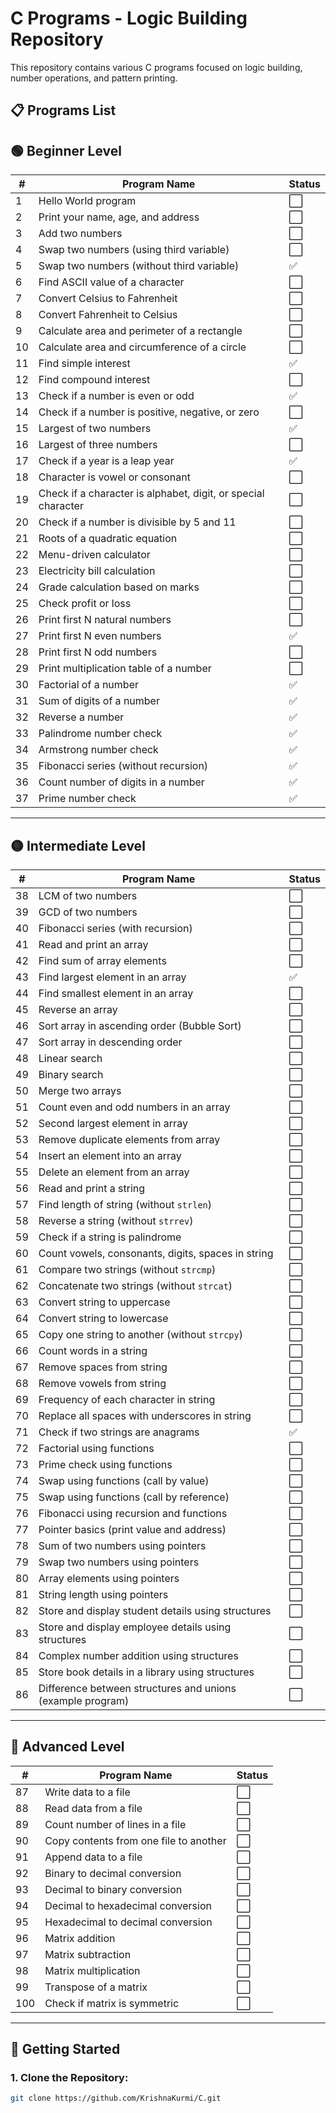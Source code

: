 # C Programs - Logic Building Repository

This repository contains various C programs focused on logic building, number operations, and pattern printing.

## 📋 Programs List

## 🟢 Beginner Level
| #  | Program Name | Status |
|----|--------------|--------|
| 1  | Hello World program | ⬜ |
| 2  | Print your name, age, and address | ⬜ |
| 3  | Add two numbers | ⬜ |
| 4  | Swap two numbers (using third variable) | ⬜ |
| 5  | Swap two numbers (without third variable) | ✅ |
| 6  | Find ASCII value of a character | ⬜ |
| 7  | Convert Celsius to Fahrenheit | ⬜ |
| 8  | Convert Fahrenheit to Celsius | ⬜ |
| 9  | Calculate area and perimeter of a rectangle | ⬜ |
| 10 | Calculate area and circumference of a circle | ⬜ |
| 11 | Find simple interest | ✅ |
| 12 | Find compound interest | ⬜ |
| 13 | Check if a number is even or odd | ✅ |
| 14 | Check if a number is positive, negative, or zero | ⬜ |
| 15 | Largest of two numbers | ✅ |
| 16 | Largest of three numbers | ⬜ |
| 17 | Check if a year is a leap year | ✅ |
| 18 | Character is vowel or consonant | ⬜ |
| 19 | Check if a character is alphabet, digit, or special character | ⬜ |
| 20 | Check if a number is divisible by 5 and 11 | ⬜ |
| 21 | Roots of a quadratic equation | ⬜ |
| 22 | Menu-driven calculator | ⬜ |
| 23 | Electricity bill calculation | ⬜ |
| 24 | Grade calculation based on marks | ⬜ |
| 25 | Check profit or loss | ⬜ |
| 26 | Print first N natural numbers | ⬜ |
| 27 | Print first N even numbers | ✅ |
| 28 | Print first N odd numbers | ⬜ |
| 29 | Print multiplication table of a number | ⬜ |
| 30 | Factorial of a number | ✅ |
| 31 | Sum of digits of a number | ✅ |
| 32 | Reverse a number | ✅ |
| 33 | Palindrome number check | ✅ |
| 34 | Armstrong number check | ✅ |
| 35 | Fibonacci series (without recursion) | ✅ |
| 36 | Count number of digits in a number | ✅ |
| 37 | Prime number check | ✅ |

---

## 🟡 Intermediate Level
| #  | Program Name | Status |
|----|--------------|--------|
| 38 | LCM of two numbers | ⬜ |
| 39 | GCD of two numbers | ⬜ |
| 40 | Fibonacci series (with recursion) | ⬜ |
| 41 | Read and print an array | ⬜ |
| 42 | Find sum of array elements | ⬜ |
| 43 | Find largest element in an array | ✅ |
| 44 | Find smallest element in an array | ⬜ |
| 45 | Reverse an array | ⬜ |
| 46 | Sort array in ascending order (Bubble Sort) | ⬜ |
| 47 | Sort array in descending order | ⬜ |
| 48 | Linear search | ⬜ |
| 49 | Binary search | ⬜ |
| 50 | Merge two arrays | ⬜ |
| 51 | Count even and odd numbers in an array | ⬜ |
| 52 | Second largest element in array | ⬜ |
| 53 | Remove duplicate elements from array | ⬜ |
| 54 | Insert an element into an array | ⬜ |
| 55 | Delete an element from an array | ⬜ |
| 56 | Read and print a string | ⬜ |
| 57 | Find length of string (without `strlen`) | ⬜ |
| 58 | Reverse a string (without `strrev`) | ⬜ |
| 59 | Check if a string is palindrome | ⬜ |
| 60 | Count vowels, consonants, digits, spaces in string | ⬜ |
| 61 | Compare two strings (without `strcmp`) | ⬜ |
| 62 | Concatenate two strings (without `strcat`) | ⬜ |
| 63 | Convert string to uppercase | ⬜ |
| 64 | Convert string to lowercase | ⬜ |
| 65 | Copy one string to another (without `strcpy`) | ⬜ |
| 66 | Count words in a string | ⬜ |
| 67 | Remove spaces from string | ⬜ |
| 68 | Remove vowels from string | ⬜ |
| 69 | Frequency of each character in string | ⬜ |
| 70 | Replace all spaces with underscores in string | ⬜ |
| 71 | Check if two strings are anagrams | ✅ |
| 72 | Factorial using functions | ⬜ |
| 73 | Prime check using functions | ⬜ |
| 74 | Swap using functions (call by value) | ⬜ |
| 75 | Swap using functions (call by reference) | ⬜ |
| 76 | Fibonacci using recursion and functions | ⬜ |
| 77 | Pointer basics (print value and address) | ⬜ |
| 78 | Sum of two numbers using pointers | ⬜ |
| 79 | Swap two numbers using pointers | ⬜ |
| 80 | Array elements using pointers | ⬜ |
| 81 | String length using pointers | ⬜ |
| 82 | Store and display student details using structures | ⬜ |
| 83 | Store and display employee details using structures | ⬜ |
| 84 | Complex number addition using structures | ⬜ |
| 85 | Store book details in a library using structures | ⬜ |
| 86 | Difference between structures and unions (example program) | ⬜ |

---

## 🔴 Advanced Level
| #  | Program Name | Status |
|----|--------------|--------|
| 87 | Write data to a file | ⬜ |
| 88 | Read data from a file | ⬜ |
| 89 | Count number of lines in a file | ⬜ |
| 90 | Copy contents from one file to another | ⬜ |
| 91 | Append data to a file | ⬜ |
| 92 | Binary to decimal conversion | ⬜ |
| 93 | Decimal to binary conversion | ⬜ |
| 94 | Decimal to hexadecimal conversion | ⬜ |
| 95 | Hexadecimal to decimal conversion | ⬜ |
| 96 | Matrix addition | ⬜ |
| 97 | Matrix subtraction | ⬜ |
| 98 | Matrix multiplication | ⬜ |
| 99 | Transpose of a matrix | ⬜ |
| 100| Check if matrix is symmetric | ⬜ |
---

## 🚀 Getting Started
### 1. Clone the Repository:
```bash
git clone https://github.com/KrishnaKurmi/C.git

